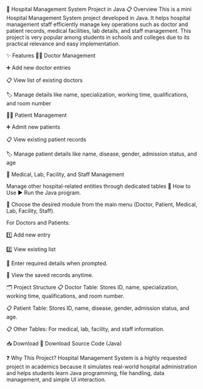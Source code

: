 🏥 Hospital Management System Project in Java
📋 Overview
This is a mini Hospital Management System project developed in Java. It helps hospital management staff efficiently manage key operations such as doctor and patient records, medical facilities, lab details, and staff management. This project is very popular among students in schools and colleges due to its practical relevance and easy implementation.

✨ Features
👨‍⚕️ Doctor Management

➕ Add new doctor entries

📋 View list of existing doctors

🏷 Manage details like name, specialization, working time, qualifications, and room number

🧑‍⚕️ Patient Management

➕ Admit new patients

📋 View existing patient records

🏷 Manage patient details like name, disease, gender, admission status, and age

🏥 Medical, Lab, Facility, and Staff Management

Manage other hospital-related entities through dedicated tables
🚀 How to Use
▶️ Run the Java program.

🧭 Choose the desired module from the main menu (Doctor, Patient, Medical, Lab, Facility, Staff).

For Doctors and Patients:

1️⃣ Add new entry

2️⃣ View existing list

📝 Enter required details when prompted.

👀 View the saved records anytime.

🗂 Project Structure
📋 Doctor Table: Stores ID, name, specialization, working time, qualifications, and room number.

📋 Patient Table: Stores ID, name, disease, gender, admission status, and age.

📋 Other Tables: For medical, lab, facility, and staff information.

📥 Download
💾 Download Source Code (Java)

❓ Why This Project?
Hospital Management System is a highly requested project in academics because it simulates real-world hospital administration and helps students learn Java programming, file handling, data management, and simple UI interaction.

